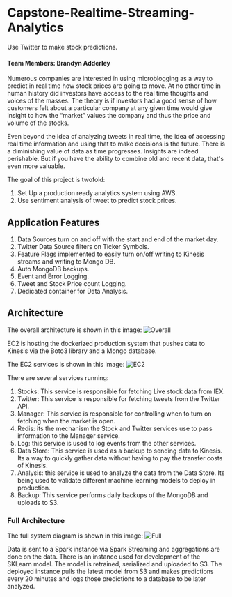 # Capstone-Realtime-Streaming-Analytics

Use Twitter to make stock predictions.

#### Team Members: Brandyn Adderley


Numerous companies are interested in using microblogging as a way to predict in real time how stock prices are going to move. At no other time in human history did investors have access to the real time thoughts and voices of the masses. The theory is if investors had a good sense of how customers felt about a particular company at any given time would give insight to how the “market” values the company and thus the price and volume of the stocks.

Even beyond the idea of analyzing tweets in real time, the idea of accessing real time information and using that to make decisions is the future. There is a diminishing value of data as time progresses. Insights are indeed perishable. But if you have the ability to combine old and recent data, that's even more valuable.


The goal of this project is twofold:
1. Set Up a production ready analytics system using AWS.
2. Use sentiment analysis of tweet to predict stock prices.

## Application Features
1. Data Sources turn on and off with the start and end of the market day.
2. Twitter Data Source filters on Ticker Symbols.
3. Feature Flags implemented to easily turn on/off writing to Kinesis streams and writing to Mongo DB.
4. Auto MongoDB backups.
5. Event and Error Logging.
6. Tweet and Stock Price count Logging.
7. Dedicated container for Data Analysis.



## Architecture

The overall architecture is shown in this image:
![Overall](../master/Documentation/Images/Architecture_Overall.png)

EC2 is hosting the dockerized production system that pushes data to Kinesis via the Boto3 library and a Mongo database.

The EC2 services is shown in this image:
![EC2](../master/Documentation/Images/Architecture_EC2.png)

There are several services running:
1. Stocks: This service is responsible for fetching Live stock data from IEX.
2. Twitter: This service is responsible for fetching tweets from the Twitter API.
3. Manager: This service is responsible for controlling when to turn on fetching when the market is open.
4. Redis: its the mechanism the Stock and Twitter services use to pass information to the Manager service.
5. Log: this service is used to log events from the other services.
6. Data Store: This service is used as a backup to sending data to Kinesis. Its a way to quickly gather data without having to pay the transfer costs of Kinesis.
7. Analysis: this service is used to analyze the data from the Data Store. Its being used to validate different machine learning models to deploy in production.
8. Backup: This service performs daily backups of the MongoDB and uploads to S3.

### Full Architecture
The full system diagram is shown in this image:
![Full](../master/Documentation/Images/Architecture_Full.png)

Data is sent to a Spark instance via Spark Streaming and aggregations are done on the data. There is an instance used for development of the SKLearn model. The model is retrained, serialized and uploaded to S3. The deployed instance pulls the latest model from S3 and makes predictions  every 20 minutes and logs those predictions to a database to be later analyzed. 
